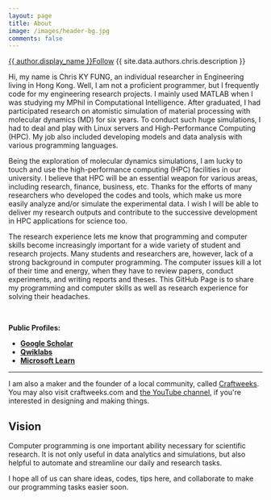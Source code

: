```yaml
---
layout: page
title: About
image: /images/header-bg.jpg
comments: false
---
```


<div class="row post-top-meta">
    <div class="col-md-2">
        <amp-img class="author-thumb" src="https://www.gravatar.com/avatar/{{ site.data.authors.chris.gravatar }}?s=250&d=mm&r=x" width="72" height="72" alt="{{ author.display_name }}"></amp-img>
    </div>
    <div class="col-md-10">
        <a target="_blank" class="link-dark" href="{{ site.data.authors.chris.web }}">{{ author.display_name }}</a><a target="_blank" href="{{ site.data.authors.chris.facebook }}" class="btn follow">Follow</a>
        <span class="author-description">{{ site.data.authors.chris.description }}</span>
    </div>
</div>

Hi, my name is Chris KY FUNG, an individual researcher in Engineering living in Hong Kong. Well, I am not a proficient programmer, but I frequently code for my engineering research projects. I mainly used MATLAB when I was studying my MPhil in Computational Intelligence. After graduated, I had participated research on atomistic simulation of material processing with molecular dynamics (MD) for six years. To conduct such huge simulations, I had to deal and play with Linux servers and High-Performance Computing (HPC). My job also included developing models and data analysis with various programming languages.

Being the exploration of molecular dynamics simulations, I am lucky to touch and use the high-performance computing (HPC) facilities in our university. I believe that HPC will be an essential weapon for various areas, including research, finance, business, etc. Thanks for the efforts of many researchers who developed the codes and tools, which make us more easily analyze and/or simulate the experimental data. I wish I will be able to deliver my research outputs and contribute to the successive development in HPC applications for science too.

The research experience lets me know that programming and computer skills become increasingly important for a wide variety of student and research projects. Many students and researchers are, however, lack of a strong background in computer programming. The computer issues kill a lot of their time and energy, when they have to review papers, conduct experiments, and writing reports and theses. This GitHub Page is to share my programming and computer skills as well as research experience for solving their headaches.

<br>

<i class="fa fa-id-card-o"></i> **Public Profiles:**

- <i class="fa fa-graduation-cap"></i> [**Google Scholar**](https://scholar.google.com.hk/citations?user=UxJpoYcAAAAJ)
- <i class='fas fa-flask'></i> [**Qwiklabs**](https://www.qwiklabs.com/public_profiles/c2765684-379a-4aa7-89bc-0182cc5a01be)
- <i class="fab fa-microsoft"></i> [**Microsoft Learn**](https://docs.microsoft.com/en-us/users/chriskyfung/)

* * *

I am also a maker and the founder of a local community, called [Craftweeks](https://craftweeks.com/en/). You may also visit craftweeks.com and [the YouTube channel](https://www.youtube.com/channel/UCGlT2itihZuRxMckNcfcA3A), if you're interested in designing and making things.

## Vision

Computer programming is one important ability necessary for scientific research. It is not only useful in data analytics and simulations, but also helpful to automate and streamline our daily and research tasks.

I hope all of us can share ideas, codes, tips here, and collaborate to make our programming tasks easier soon.
